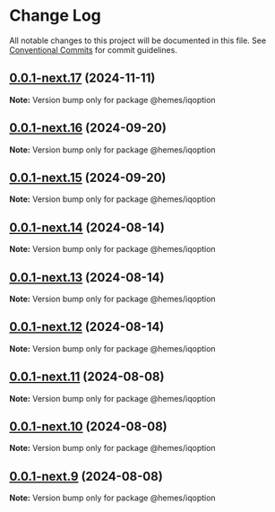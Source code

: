 # Change Log

All notable changes to this project will be documented in this file.
See [Conventional Commits](https://conventionalcommits.org) for commit guidelines.

## [0.0.1-next.17](https://github.com/PaymeTrade/hemes/compare/v0.0.1-next.16...v0.0.1-next.17) (2024-11-11)

**Note:** Version bump only for package @hemes/iqoption





## [0.0.1-next.16](https://github.com/PaymeTrade/hemes/compare/v0.0.1-next.15...v0.0.1-next.16) (2024-09-20)

**Note:** Version bump only for package @hemes/iqoption





## [0.0.1-next.15](https://github.com/PaymeTrade/hemes/compare/v0.0.1-next.14...v0.0.1-next.15) (2024-09-20)

**Note:** Version bump only for package @hemes/iqoption





## [0.0.1-next.14](https://github.com/PaymeTrade/hemes/compare/v0.0.1-next.13...v0.0.1-next.14) (2024-08-14)

**Note:** Version bump only for package @hemes/iqoption





## [0.0.1-next.13](https://github.com/PaymeTrade/hemes/compare/v0.0.1-next.12...v0.0.1-next.13) (2024-08-14)

**Note:** Version bump only for package @hemes/iqoption





## [0.0.1-next.12](https://github.com/PaymeTrade/hemes/compare/v0.0.1-next.11...v0.0.1-next.12) (2024-08-14)

**Note:** Version bump only for package @hemes/iqoption





## [0.0.1-next.11](https://github.com/PaymeTrade/hemes/compare/v0.0.1-next.10...v0.0.1-next.11) (2024-08-08)

**Note:** Version bump only for package @hemes/iqoption





## [0.0.1-next.10](https://github.com/PaymeTrade/hemes/compare/v0.0.1-next.9...v0.0.1-next.10) (2024-08-08)

**Note:** Version bump only for package @hemes/iqoption





## [0.0.1-next.9](https://github.com/PaymeTrade/hemes/compare/v0.0.1-next.7...v0.0.1-next.9) (2024-08-08)

**Note:** Version bump only for package @hemes/iqoption
